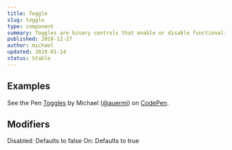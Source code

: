 ```yaml
---
title: Toggle
slug: toggle
type: component
summary: Toggles are binary controls that enable or disable functionality in the UI. Interaction with Toggles should take immediate effect and not require an additional control to save their states. Accompanying labels should be clear and direct so the user easily understands the outcome of the interaction.
published: 2018-12-27
author: michael
updated: 2019-01-14
status: Stable
---
```


##  Examples

<p data-height="265" data-theme-id="dark" data-slug-hash="zyeGOy" data-default-tab="result" data-user="auermi" data-pen-title="Toggles" class="codepen">See the Pen <a href="https://codepen.io/auermi/pen/zyeGOy/">Toggles</a> by Michael (<a href="https://codepen.io/auermi">@auermi</a>) on <a href="https://codepen.io">CodePen</a>.</p>
<script async src="https://static.codepen.io/assets/embed/ei.js"></script>

## Modifiers
Disabled: Defaults to false
On: Defaults to true